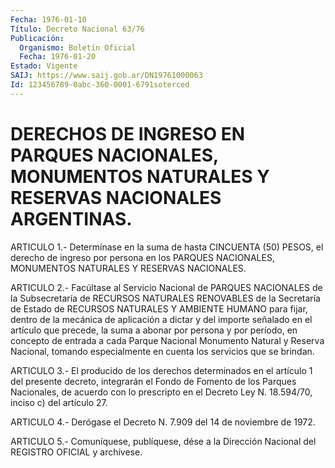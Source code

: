 ```yaml
---
Fecha: 1976-01-10
Título: Decreto Nacional 63/76
Publicación:
  Organismo: Boletín Oficial
  Fecha: 1976-01-20
Estado: Vigente
SAIJ: https://www.saij.gob.ar/DN19761000063
Id: 123456789-0abc-360-0001-6791soterced
---
```

# DERECHOS DE INGRESO EN PARQUES NACIONALES, MONUMENTOS NATURALES Y RESERVAS NACIONALES ARGENTINAS.

<a id="1"></a>
ARTICULO  1.-  Determínase  en la suma de hasta CINCUENTA (50) PESOS, el derecho de ingreso por persona en los PARQUES NACIONALES, MONUMENTOS NATURALES Y RESERVAS NACIONALES.

<a id="2"></a>
ARTICULO  2.-  Facúltase  al  Servicio  Nacional  de PARQUES NACIONALES  de la Subsecretaría de RECURSOS NATURALES RENOVABLES de la Secretaría  de  Estado  de  RECURSOS NATURALES Y AMBIENTE HUMANO para fijar, dentro de la mecánica  de  aplicación  a  dictar  y del importe  señalado  en el artículo que precede, la suma a abonar por persona  y por período,  en  concepto  de  entrada  a  cada  Parque Nacional Monumento Natural y Reserva Nacional, tomando especialmente en cuenta los servicios que se brindan.

<a id="3"></a>
ARTICULO  3.-  El producido de los derechos determinados en el artículo 1 del presente  decreto, integrarán el Fondo de Fomento de los Parques Nacionales, de  acuerdo con lo prescripto en el Decreto Ley N. 18.594/70, inciso c) del artículo 27.

<a id="4"></a>
ARTICULO  4.- Derógase el Decreto N. 7.909 del 14 de noviembre de 1972.

<a id="5"></a>
ARTICULO  5.-  Comuníquese,  publíquese,  dése  a la Dirección Nacional del REGISTRO OFICIAL y archívese.